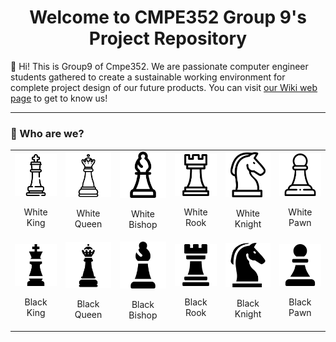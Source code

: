 <h1 align = "center"> Welcome to CMPE352 Group 9's Project Repository </h1> 
💭 Hi! This is Group9 of Cmpe352. We are passionate computer engineer students gathered to create a sustainable working environment for complete project design of our future products. You can visit <a href = "https://github.com/bounswe/bounswe2024group9/wiki" target = "_blank">our Wiki web page</a> to get to know us!
<br>
<hr>
<h3> 🚀  Who are we? </h3> 
<table>
  <tr>
    <td align = "center">
      <img src = "./Photos/whiteKing.png" width = 80px>
      <p align = "center"> White King</p>
    </td>
    <td align = "center">
      <img src = "./Photos/whiteQueen.png" width = 80px>
      <p align = "center"> White Queen</p>
    </td>
    <td align = "center">
      <img src = "./Photos/whiteBishop.png" width = 80px>
      <p align = "center"> White Bishop</p>
    </td>
    <td align = "center">
      <img src = "./Photos/whiteRook.png" width = 80px>
      <p align = "center"> White Rook</p>
    </td>
    <td align = "center">
      <img src = "./Photos/whiteKnight.png" width = 80px>
      <p align = "center"> White Knight</p>
    </td>
    <td align = "center">
      <img src = "./Photos/whitePawn.png" width = 80px>
      <p align = "center"> White Pawn</p>
    </td>
  </tr>
  <tr>
    <td align = "center">
      <img src = "./Photos/blackKing.png" width = 80px>
      <p align = "center"> Black King</p>
    </td>
    <td align = "center">
      <img src = "./Photos/blackQueen.png" width = 80px>
      <p align = "center"> Black Queen</p>
    </td>
    <td align = "center">
      <img src = "./Photos/blackBishop.png" width = 80px>
      <p align = "center"> Black Bishop</p>
    </td>
    <td align = "center">
      <img src = "./Photos/blackRook.png" width = 80px>
      <p align = "center"> Black Rook</p>
    </td>
    <td align = "center">
      <img src = "./Photos/blackKnight.png" width = 80px>
      <p align = "center"> Black Knight</p>
    </td>
    <td align = "center">
      <img src = "./Photos/blackPawn.png" width = 80px>
      <p align = "center"> Black Pawn</p>
    </td>
  </tr>
</table>
